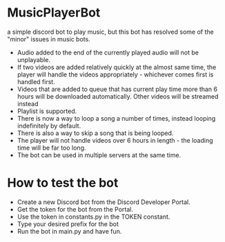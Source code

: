# MusicPlayerBot
a simple discord bot to play music, but this bot has resolved some of the "minor" issues in music bots.

- Audio added to the end of the currently played audio will not be unplayable.
- If two videos are added relatively quickly at the almost same time, the player will handle the videos appropriately - whichever comes first is handled first.
- Videos that are added to queue that has current play time more than 6 hours will be downloaded automatically. Other videos will be streamed instead
- Playlist is supported.
- There is now a way to loop a song a number of times, instead looping indefinitely by default.
- There is also a way to skip a song that is being looped.
- The player will not handle videos over 6 hours in length - the loading time will be far too long.
- The bot can be used in multiple servers at the same time.

# How to test the bot
- Create a new Discord bot from the Discord Developer Portal.
- Get the token for the bot from the Portal.
- Use the token in constants.py in the TOKEN constant.
- Type your desired prefix for the bot
- Run the bot in main.py and have fun.
